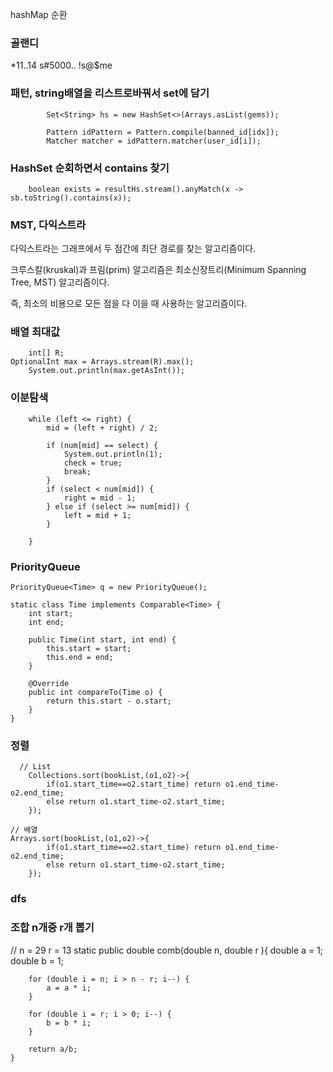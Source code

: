 hashMap 순환

### 골랜디
*11..14 s#5000.. !s@$me


### 패턴, string배열을 리스트로바꿔서 set에 담기

            Set<String> hs = new HashSet<>(Arrays.asList(gems));
            
            Pattern idPattern = Pattern.compile(banned_id[idx]);
            Matcher matcher = idPattern.matcher(user_id[i]);


### HashSet 순회하면서 contains 찾기
        boolean exists = resultHs.stream().anyMatch(x -> sb.toString().contains(x));


### MST, 다익스트라
다익스트라는 그래프에서 두 점간에 최단 경로를 찾는 알고리즘이다.

크루스칼(kruskal)과 프림(prim) 알고리즘은
최소신장트리(Minimum Spanning Tree, MST) 알고리즘이다.

즉, 최소의 비용으로 모든 점을 다 이을 때 사용하는 알고리즘이다.

### 배열 최대값
        int[] R;
	OptionalInt max = Arrays.stream(R).max();
        System.out.println(max.getAsInt());

### 이분탐색

		while (left <= right) {
			mid = (left + right) / 2;

			if (num[mid] == select) {
				System.out.println(1);
				check = true;
				break;
			}
			if (select < num[mid]) {
				right = mid - 1;
			} else if (select >= num[mid]) {
				left = mid + 1;
			}

		}

### PriorityQueue
	PriorityQueue<Time> q = new PriorityQueue();

	static class Time implements Comparable<Time> {
        int start;
        int end;

        public Time(int start, int end) {
            this.start = start;
            this.end = end;
        }

        @Override
        public int compareTo(Time o) {
            return this.start - o.start;
        }
    }

### 정렬
	  // List
        Collections.sort(bookList,(o1,o2)->{
            if(o1.start_time==o2.start_time) return o1.end_time-o2.end_time;
            else return o1.start_time-o2.start_time;
        });
	
	// 배열
	Arrays.sort(bookList,(o1,o2)->{
            if(o1.start_time==o2.start_time) return o1.end_time-o2.end_time;
            else return o1.start_time-o2.start_time;
        });
	
	
### dfs 


### 조합 n개중 r개 뽑기
 // n = 29 r = 13
    static public double comb(double n, double r ){
        double a = 1;
        double b = 1;

        for (double i = n; i > n - r; i--) {
            a = a * i;
        }

        for (double i = r; i > 0; i--) {
            b = b * i;
        }
        
        return a/b;
    }
